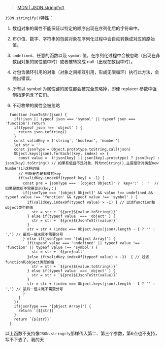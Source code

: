 > [MDN | JSON.stringify()](https://developer.mozilla.org/zh-CN/docs/Web/JavaScript/Reference/Global_Objects/JSON/stringify)

`JSON.stringify()`特性：

1. 数组对象的属性不能保证以特定的顺序出现在序列化后的字符串中。

2. 布尔值、数字、字符串的包装对象在序列化过程中会自动转换成对应的原始值。

3. `undefined`、任意的函数以及 `symbol` 值，在序列化过程中会被忽略（出现在非数组对象的属性值中时）或者被转换成 null（出现在数组中时）。

4. 对包含循环引用的对象（对象之间相互引用，形成无限循环）执行此方法，会抛出错误。

5. 所有以 symbol 为属性键的属性都会被完全忽略掉，即便 replacer 参数中强制指定包含了它们。

6. 不可枚举的属性会被忽略

```
  function JsonToStr(json) {
    if(!json || typeof json === 'symbol' || typeof json === 'function') return
    if(typeof json !== 'object' ) {
      return json.toString()
    }
    const validKey = ['string', 'boolean', 'number']
    let str = ''
    const jsonType = Object.prototype.toString.call(json)
    Object.keys(json).forEach((key, index) => {
      const value =  (!json[key] || json[key].prototype) ? json[key] : json[key].toString() // 如果有值且不是对象，转为toString(),主要是针对类型new Number(1)这样的值
      // 判断是否是有效的key
      if(validKey.indexOf(typeof key) > -1) {
        const pre = jsonType === '[object Object]' ?　key+':' :  '' // 如果是数组不需要显示{key：}
        if(jsonType === '[object Object]' && value !== undefined && typeof value !== 'function' && typeof value !== 'symbol' ) {
          if(validKey.indexOf(typeof value) > -1) { // 过滤function和object类型的值
            str = str + `${pre}${value.toString()}`
          } else if(typeof value  === 'object' ) {
            str = str + `${pre}${JsonToStr(value)}`
          }
          str = str + (index === Object.keys(json).length - 1 ? '' : ',') // 最后一值末尾不需要分号
        } else if(jsonType === '[object Array]') {
          if(typeof value === 'undefined' || typeof value !== 'function' || typeof value !== 'symbol') {
            str = str + `${pre}null`
          }else if(validKey.indexOf(typeof value) > -1)  { // 过滤function和object类型的值
            str = str + `${pre}${value.toString()}`
          } else if(typeof value  === 'object' ) {
            str = str + `${pre}${JsonToStr(value)}`
          }
          str = str + (index === Object.keys(json).length - 1 ? '' : ',') // 最后一值末尾不需要分号
        }
      }
    })
    if(jsonType === '[object Array]') {
      return `[${str}]`
    }
    return `{${str}}`
  }
```

以上函数不支持像`JSON.stringify`那样传入第二、第三个参数，第6点也不支持，写不下去了，我的天
